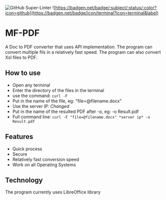 ![GitHub Super-Linter](https://github.com/InnoSWP/pdf-converter-group-2/workflows/Lint%20Code%20Base/badge.svg)
![https://badgen.net/badge/:subject/:status/:color?icon=github](https://badgen.net/badge/icon/terminal?icon=terminal&label)
# MF-PDF
A Doc to PDF converter that uses API implementation. The program can convert multiple fils in a relatively fast speed. The program can also convert Xsl files to PDF.

## How to use
* Open any terminal
* Enter the directory of the files in the terminal
* use the command: `curl -F`
* Put in the name of the file, eg: "file=@filename.docx"
* Use the server IP: *Changed*
* Put in the name of the resulted PDF after -o, eg:  -o Result.pdf
* Full command line: `curl -F "file=@filename.docx" *server ip* -o Result.pdf`

## Features
* Quick process
* Secure
* Relatively fast conversion speed
* Work on all Operating Systems

## Technology
The program currently uses LibreOffice library
